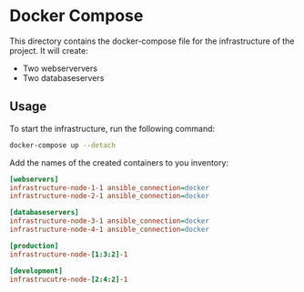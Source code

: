 # Docker Compose

This directory contains the docker-compose file for the infrastructure of the project. It will create:

- Two webserververs
- Two databaseservers

## Usage

To start the infrastructure, run the following command:

```bash
docker-compose up --detach
```

Add the names of the created containers to you inventory:

```ini
[webservers]
infrastructure-node-1-1 ansible_connection=docker
infrastructure-node-2-1 ansible_connection=docker

[databaseservers]
infrastructure-node-3-1 ansible_connection=docker
infrastructure-node-4-1 ansible_connection=docker

[production]
infrastructure-node-[1:3:2]-1

[development]
infrastrucutre-node-[2:4:2]-1
```
